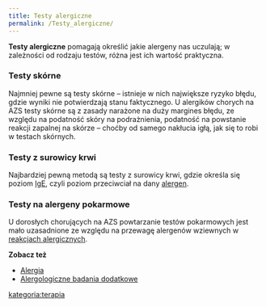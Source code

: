 ```yaml
---
title: Testy alergiczne
permalink: /Testy_alergiczne/
---
```


**Testy alergiczne** pomagają określić jakie alergeny nas uczulają; w zależności od rodzaju testów, różna jest ich wartość praktyczna.

### Testy skórne

Najmniej pewne są testy skórne – istnieje w nich największe ryzyko błędu, gdzie wyniki nie potwierdzają stanu faktycznego. U alergików chorych na AZS testy skórne są z zasady narażone na duży margines błędu, ze względu na podatność skóry na podrażnienia, podatność na powstanie reakcji zapalnej na skórze – choćby od samego nakłucia igłą, jak się to robi w testach skórnych.

### Testy z surowicy krwi

Najbardziej pewną metodą są testy z surowicy krwi, gdzie określa się poziom [IgE](/IgE "wikilink"), czyli poziom przeciwciał na dany [alergen](/Alergen "wikilink").

### Testy na alergeny pokarmowe

U dorosłych chorujących na AZS powtarzanie testów pokarmowych jest mało uzasadnione ze względu na przewagę alergenów wziewnych w [reakcjach alergicznych](/Reakcja_alergiczna "wikilink").

**Zobacz też**

-   [Alergia](/Alergia "wikilink")
-   [Alergologiczne badania dodatkowe](/Alergologiczne_badania_dodatkowe "wikilink")

[kategoria:terapia](/kategoria:terapia "wikilink")